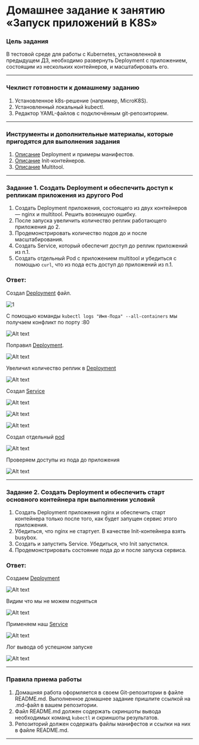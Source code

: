 # Домашнее задание к занятию «Запуск приложений в K8S»

### Цель задания

В тестовой среде для работы с Kubernetes, установленной в предыдущем ДЗ, необходимо развернуть Deployment с приложением, состоящим из нескольких контейнеров, и масштабировать его.

------

### Чеклист готовности к домашнему заданию

1. Установленное k8s-решение (например, MicroK8S).
2. Установленный локальный kubectl.
3. Редактор YAML-файлов с подключённым git-репозиторием.

------

### Инструменты и дополнительные материалы, которые пригодятся для выполнения задания

1. [Описание](https://kubernetes.io/docs/concepts/workloads/controllers/deployment/) Deployment и примеры манифестов.
2. [Описание](https://kubernetes.io/docs/concepts/workloads/pods/init-containers/) Init-контейнеров.
3. [Описание](https://github.com/wbitt/Network-MultiTool) Multitool.

------

### Задание 1. Создать Deployment и обеспечить доступ к репликам приложения из другого Pod

1. Создать Deployment приложения, состоящего из двух контейнеров — nginx и multitool. Решить возникшую ошибку.
2. После запуска увеличить количество реплик работающего приложения до 2.
3. Продемонстрировать количество подов до и после масштабирования.
4. Создать Service, который обеспечит доступ до реплик приложений из п.1.
5. Создать отдельный Pod с приложением multitool и убедиться с помощью `curl`, что из пода есть доступ до приложений из п.1.


### Ответ:

Создал [Deployment](https://github.com/t0hab/devops-25/blob/main/kuber-homeworks/1.3/deployment_1.yaml) файл. 

![1](image.png)

С помощью команды `kubectl logs "Имя-Пода" --all-containers` мы получаем конфликт по порту :80

![Alt text](image-1.png)

Поправил [Deployment](https://github.com/t0hab/devops-25/blob/main/kuber-homeworks/1.3/deployment_2.yaml).

![Alt text](image-2.png)

Увеличил количество реплик в [Deployment](https://github.com/t0hab/devops-25/blob/main/kuber-homeworks/1.3/deployment_2.1.yaml)

![Alt text](image-3.png)

Создал [Service](service_1.yaml)

![Alt text](image-4.png)

![Alt text](image-5.png)

![Alt text](image-6.png)

Создал отдельный [pod](pod_1.yaml)

![Alt text](image-7.png)

Проверяем доступы из пода до приложения

![Alt text](image-8.png)



------

### Задание 2. Создать Deployment и обеспечить старт основного контейнера при выполнении условий

1. Создать Deployment приложения nginx и обеспечить старт контейнера только после того, как будет запущен сервис этого приложения.
2. Убедиться, что nginx не стартует. В качестве Init-контейнера взять busybox.
3. Создать и запустить Service. Убедиться, что Init запустился.
4. Продемонстрировать состояние пода до и после запуска сервиса.

### Ответ:

Создаем [Deployment](deployment-3.yaml)

![Alt text](image-9.png)

Видим что мы не можем подняться

![Alt text](image-10.png)

Применяем наш [Service](service-2.yaml)

![Alt text](image-11.png)

Лог вывода об успешном запуске 

![Alt text](image-12.png)

------

### Правила приема работы

1. Домашняя работа оформляется в своем Git-репозитории в файле README.md. Выполненное домашнее задание пришлите ссылкой на .md-файл в вашем репозитории.
2. Файл README.md должен содержать скриншоты вывода необходимых команд `kubectl` и скриншоты результатов.
3. Репозиторий должен содержать файлы манифестов и ссылки на них в файле README.md.

------